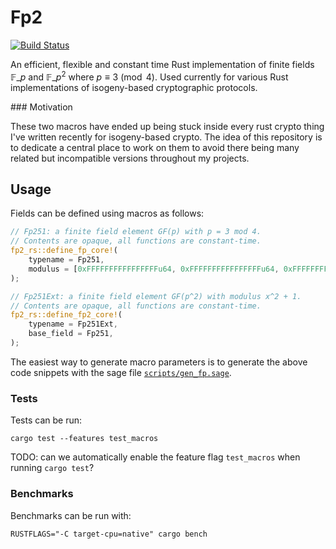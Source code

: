 # Fp2

[![Build Status][build-image]][build-link]

An efficient, flexible and constant time Rust implementation of finite fields
$\mathbb{F}\_{p}$ and $\mathbb{F}\_{p^2}$ where $p \equiv 3 \pmod 4$. Used currently for various Rust implementations of isogeny-based cryptographic protocols.

### Motivation

These two macros have ended up being stuck inside every rust crypto thing I've written recently for isogeny-based crypto. The idea of this repository is to dedicate a central place to work on them to avoid there being many related but incompatible versions throughout my projects.


## Usage

Fields can be defined using macros as follows:

```rs
// Fp251: a finite field element GF(p) with p = 3 mod 4.
// Contents are opaque, all functions are constant-time.
fp2_rs::define_fp_core!(
    typename = Fp251,
    modulus = [0xFFFFFFFFFFFFFFFFu64, 0xFFFFFFFFFFFFFFFFu64, 0xFFFFFFFFFFFFFFFFu64,
);

// Fp251Ext: a finite field element GF(p^2) with modulus x^2 + 1.
// Contents are opaque, all functions are constant-time.
fp2_rs::define_fp2_core!(
    typename = Fp251Ext,
    base_field = Fp251,
);
```

The easiest way to generate macro parameters is to generate the above code snippets with the sage file [`scripts/gen_fp.sage`](scripts/gen_fp.sage).


### Tests

Tests can be run:

```
cargo test --features test_macros
```

TODO: can we automatically enable the feature flag `test_macros` when running `cargo test`?

### Benchmarks

Benchmarks can be run with:

```
RUSTFLAGS="-C target-cpu=native" cargo bench
```

[//]: # (badges)

[build-image]: https://github.com/GiacomoPope/fp2-rs/workflows/Rust/badge.svg
[build-link]: https://github.com/GiacomoPope/fp2-rs/actions?query=workflow%3ARust
